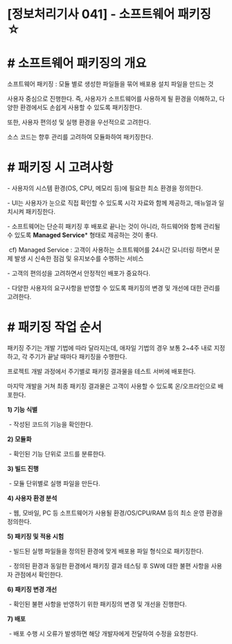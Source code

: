 # [정보처리기사 041] - 소프트웨어 패키징 ☆



# **# 소프트웨어 패키징의 개요**

소프트웨어 패키징 : 모듈 별로 생성한 파일들을 묶어 배포용 설치 파일을 만드는 것



사용자 중심으로 진행한다. 즉, 사용자가 소프트웨어를 사용하게 될 환경을 이해하고, 다양한 환경에서도 손쉽게 사용할 수 있도록 패키징한다.

또한, 사용자 편의성 및 실행 환경을 우선적으로 고려한다.

소스 코드는 향후 관리를 고려하여 모듈화하여 패키징한다.



# **# 패키징 시 고려사항**

\- 사용자의 시스템 환경(OS, CPU, 메모리 등)에 필요한 최소 환경을 정의한다.

\- UI는 사용자가 눈으로 직접 확인할 수 있도록 시각 자료와 함께 제공하고, 매뉴얼과 일치시켜 패키징한다.

\- 소프트웨어는 단순히 패키징 후 배포로 끝나는 것이 아니라, 하드웨어와 함께 관리될 수 있도록 **Managed Service*** 형태로 제공하는 것이 좋다.

​        cf) Managed Service : 고객이 사용하는 소프트웨어를 24시간 모니터링 하면서 문제 발생 시 신속한 점검 및 유지보수를 수행하는 서비스

\- 고객의 편의성을 고려하면서 안정적인 배포가 중요하다.

\- 다양한 사용자의 요구사항을 반영할 수 있도록 패키징의 변경 및 개선에 대한 관리를 고려한다.



# **# 패키징 작업 순서**

패키징 주기는 개발 기법에 따라 달라지는데, 애자일 기법의 경우 보통 2~4주 내로 지정하고, 각 주기가 끝날 때마다 패키징을 수행한다.



프로젝트 개발 과정에서 주기별로 패키징 결과물을 테스트 서버에 배포한다.

마지막 개발을 거쳐 최종 패키징 결과물은 고객이 사용할 수 있도록 온/오프라인으로 배포한다.



**1) 기능 식별**

​        \- 작성된 코드의 기능을 확인한다.

**2) 모듈화**

​        \- 확인된 기능 단위로 코드를 분류한다.

**3) 빌드 진행**

​        \- 모듈 단위별로 실행 파일을 만든다.

**4) 사용자 환경 분석**

​        \- 웹, 모바일, PC 등 소프트웨어가 사용될 환경/OS/CPU/RAM 등의 최소 운영 환경을 정의한다.

**5) 패키징 및 적용 시험**

​        \- 빌드된 실행 파일들을 정의된 환경에 맞게 배포용 파일 형식으로 패키징한다.

​        \- 정의된 환경과 동일한 환경에서 패키징 결과 테스팅 후 SW에 대한 불편 사항을 사용자 관점에서 확인한다.

**6) 패키징 변경 개선**

​        \- 확인된 불편 사항을 반영하기 위한 패키징의 변경 및 개선을 진행한다.

**7) 배포**

​        \- 배포 수행 시 오류가 발생하면 해당 개발자에게 전달하여 수정을 요청한다.